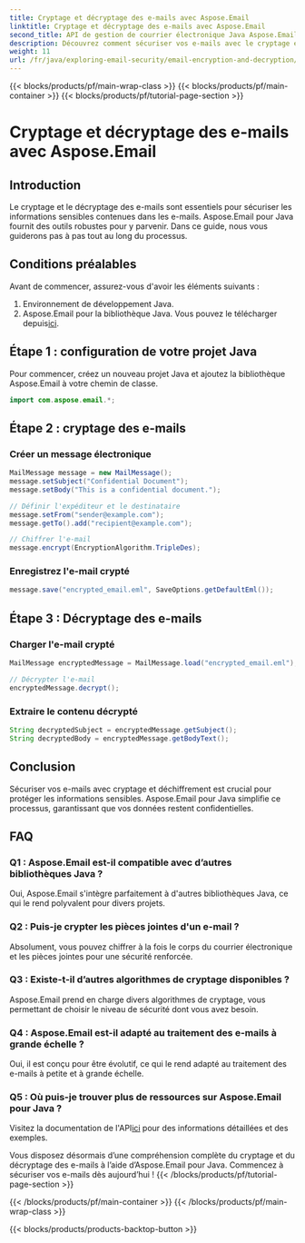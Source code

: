 ```yaml
---
title: Cryptage et décryptage des e-mails avec Aspose.Email
linktitle: Cryptage et décryptage des e-mails avec Aspose.Email
second_title: API de gestion de courrier électronique Java Aspose.Email
description: Découvrez comment sécuriser vos e-mails avec le cryptage et le décryptage des e-mails à l'aide d'Aspose.Email pour Java. Guide étape par étape, code source et FAQ inclus.
weight: 11
url: /fr/java/exploring-email-security/email-encryption-and-decryption/
---
```


{{< blocks/products/pf/main-wrap-class >}}
{{< blocks/products/pf/main-container >}}
{{< blocks/products/pf/tutorial-page-section >}}

# Cryptage et décryptage des e-mails avec Aspose.Email


## Introduction

Le cryptage et le décryptage des e-mails sont essentiels pour sécuriser les informations sensibles contenues dans les e-mails. Aspose.Email pour Java fournit des outils robustes pour y parvenir. Dans ce guide, nous vous guiderons pas à pas tout au long du processus.

## Conditions préalables

Avant de commencer, assurez-vous d'avoir les éléments suivants :

1. Environnement de développement Java.
2.  Aspose.Email pour la bibliothèque Java. Vous pouvez le télécharger depuis[ici](https://releases.aspose.com/email/java/).

## Étape 1 : configuration de votre projet Java

Pour commencer, créez un nouveau projet Java et ajoutez la bibliothèque Aspose.Email à votre chemin de classe.

```java
import com.aspose.email.*;
```

## Étape 2 : cryptage des e-mails

### Créer un message électronique

```java
MailMessage message = new MailMessage();
message.setSubject("Confidential Document");
message.setBody("This is a confidential document.");

// Définir l'expéditeur et le destinataire
message.setFrom("sender@example.com");
message.getTo().add("recipient@example.com");

// Chiffrer l'e-mail
message.encrypt(EncryptionAlgorithm.TripleDes);
```

### Enregistrez l'e-mail crypté

```java
message.save("encrypted_email.eml", SaveOptions.getDefaultEml());
```

## Étape 3 : Décryptage des e-mails

### Charger l'e-mail crypté

```java
MailMessage encryptedMessage = MailMessage.load("encrypted_email.eml");

// Décrypter l'e-mail
encryptedMessage.decrypt();
```

### Extraire le contenu décrypté

```java
String decryptedSubject = encryptedMessage.getSubject();
String decryptedBody = encryptedMessage.getBodyText();
```

## Conclusion

Sécuriser vos e-mails avec cryptage et déchiffrement est crucial pour protéger les informations sensibles. Aspose.Email pour Java simplifie ce processus, garantissant que vos données restent confidentielles.

## FAQ

### Q1 : Aspose.Email est-il compatible avec d’autres bibliothèques Java ?

Oui, Aspose.Email s'intègre parfaitement à d'autres bibliothèques Java, ce qui le rend polyvalent pour divers projets.

### Q2 : Puis-je crypter les pièces jointes d'un e-mail ?

Absolument, vous pouvez chiffrer à la fois le corps du courrier électronique et les pièces jointes pour une sécurité renforcée.

### Q3 : Existe-t-il d’autres algorithmes de cryptage disponibles ?

Aspose.Email prend en charge divers algorithmes de cryptage, vous permettant de choisir le niveau de sécurité dont vous avez besoin.

### Q4 : Aspose.Email est-il adapté au traitement des e-mails à grande échelle ?

Oui, il est conçu pour être évolutif, ce qui le rend adapté au traitement des e-mails à petite et à grande échelle.

### Q5 : Où puis-je trouver plus de ressources sur Aspose.Email pour Java ?

 Visitez la documentation de l'API[ici](https://reference.aspose.com/email/java/) pour des informations détaillées et des exemples.

Vous disposez désormais d’une compréhension complète du cryptage et du décryptage des e-mails à l’aide d’Aspose.Email pour Java. Commencez à sécuriser vos e-mails dès aujourd’hui !
{{< /blocks/products/pf/tutorial-page-section >}}

{{< /blocks/products/pf/main-container >}}
{{< /blocks/products/pf/main-wrap-class >}}

{{< blocks/products/products-backtop-button >}}
